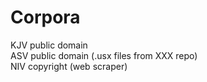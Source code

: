 # Corpora

KJV public domain  
ASV public domain (.usx files from XXX repo)  
NIV copyright (web scraper)
